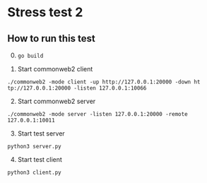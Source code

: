 # Stress test 2

## How to run this test

0. `go build`

1. Start commonweb2 client

```
./commonweb2 -mode client -up http://127.0.0.1:20000 -down ht
tp://127.0.0.1:20000 -listen 127.0.0.1:10066
```

2. Start commonweb2 server

```
./commonweb2 -mode server -listen 127.0.0.1:20000 -remote 127.0.0.1:10011
```

3. Start test server

```
python3 server.py
```

4. Start test client

```
python3 client.py
```